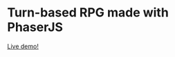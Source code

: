 # Turn-based RPG made with PhaserJS

[Live demo!](https://cussomarc.github.io/turn-based-rpg-phaserjs/)
